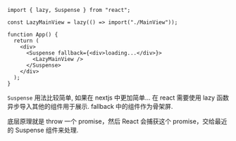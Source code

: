 ```tsx
import { lazy, Suspense } from "react";

const LazyMainView = lazy(() => import("./MainView"));

function App() {
  return (
    <div>
      <Suspense fallback={<div>loading...</div>}>
        <LazyMainView />
      </Suspense>
    </div>
  );
}
```

`Suspense` 用法比较简单, 如果在 nextjs 中更加简单...
在 react 需要使用 lazy 函数异步导入其他的组件用于展示.
fallback 中的组件作为骨架屏.

底层原理就是 throw 一个 promise，然后 React 会捕获这个 promise，交给最近的 Suspense 组件来处理.
